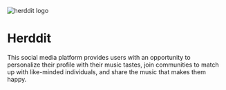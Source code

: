 ![herddit logo](https://github.com/alexoeser2/Herddit/assets/92197219/a88f6e78-856b-4fdc-aed2-4a7611747d44)  
# Herddit

This social media platform provides users with an opportunity to personalize their profile with their music tastes, join communities to match up with like-minded individuals, and share the music that makes them happy. 





